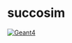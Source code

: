 # succosim

[![Geant4](https://img.shields.io/badge/Geant4-10.05-blue.svg)](https://en.wikipedia.org/wiki/Geant4)
